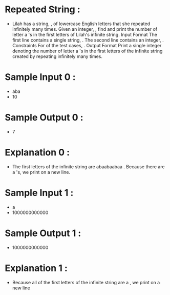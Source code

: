 # Repeated String :
- Lilah has a string, , of lowercase English letters that she repeated infinitely many times.
Given an integer, , find and print the number of letter a 's in the first letters of Lilah's infinite string.
Input Format
The first line contains a single string, .
The second line contains an integer, .
Constraints
For of the test cases, .
Output Format
Print a single integer denoting the number of letter a 's in the first letters of the infinite string created by
repeating infinitely many times.

# Sample Input 0 :
* aba
* 10

# Sample Output 0 :
* 7

# Explanation 0 :
- The first letters of the infinite string are abaabaabaa . Because there are a 's, we print on a
new line.

# Sample Input 1 :
* a
* 1000000000000

# Sample Output 1 :
* 1000000000000

# Explanation 1 :
- Because all of the first letters of the infinite string are a , we print
on a new line